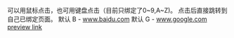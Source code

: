 可以用鼠标点击，也可用键盘点击（目前只绑定了0~9,A~Z)。 
点击后直接跳转到自己已绑定页面。
默认 B - www.baidu.com
默认 G - www.google.com
[preview link](file:///Users/starlikerain/Documents/CODES_/Front-end-CODES/browser_navigation/index.html)